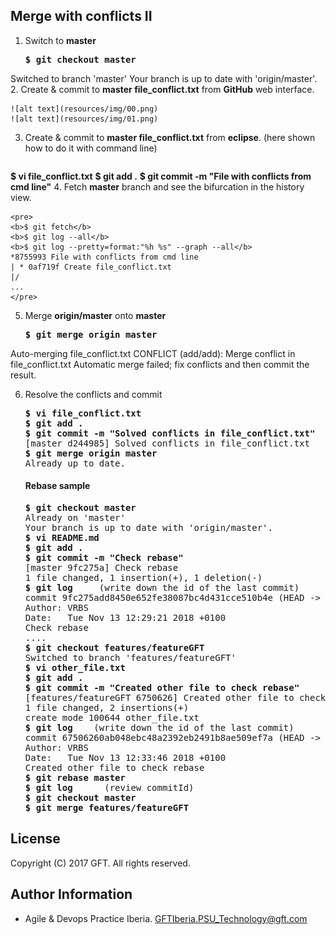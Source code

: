 ## Merge with conflicts II

 1. Switch to **master**  

    <pre>
    <b>$ git checkout master</b>
Switched to branch 'master'
Your branch is up to date with 'origin/master'.
    </pre>
 2. Create & commit to **master file_conflict.txt** from **GitHub** web interface.  

    ![alt text](resources/img/00.png)
    ![alt text](resources/img/01.png)

 3. Create & commit to **master file_conflict.txt** from **eclipse**. (here shown how to do it with command line)  
  
     <pre>
<b>$ vi file_conflict.txt</b>
<b>$ git add .</b>
<b>$ git commit -m "File with conflicts from cmd line"</b>
     </pre>
 4. Fetch **master** branch and see the bifurcation in the history view.  
 
    <pre>
    <b>$ git fetch</b>
    <b>$ git log --all</b>
    <b>$ git log --pretty=format:"%h %s" --graph --all</b>
    *8755993 File with conflicts from cmd line
    | * 0af719f Create file_conflict.txt 
    |/
    ...
    </pre>
    
 5. Merge **origin/master** onto **master**

    <pre>
    <b>$ git merge origin master</b>
Auto-merging file_conflict.txt
CONFLICT (add/add): Merge conflict in file_conflict.txt
Automatic merge failed; fix conflicts and then commit the result.
    </pre>

 6. Resolve the conflicts and commit  

    <pre>
    <b>$ vi file_conflict.txt</b>
    <b>$ git add .</b>
    <b>$ git commit -m "Solved conflicts in file_conflict.txt"</b>
    [master d244985] Solved conflicts in file_conflict.txt
    <b>$ git merge origin master</b>
    Already up to date.
    </pre>  
    
    #### Rebase sample
    
    <pre>
    <b>$ git checkout master</b>
    Already on 'master'
    Your branch is up to date with 'origin/master'.
    <b>$ vi README.md</b>
    <b>$ git add .</b>
    <b>$ git commit -m "Check rebase"</b>
    [master 9fc275a] Check rebase
    1 file changed, 1 insertion(+), 1 deletion(-)
    <b>$ git log </b>    (write down the id of the last commit)
    commit 9fc275add8450e652fe38087bc4d431cce510b4e (HEAD -> master)
    Author: VRBS <victor.barres@gft.com>
    Date:   Tue Nov 13 12:29:21 2018 +0100
    Check rebase
    ....
    <b>$ git checkout features/featureGFT</b>
    Switched to branch 'features/featureGFT'
    <b>$ vi other_file.txt</b>
    <b>$ git add .</b>
    <b>$ git commit -m "Created other file to check rebase"</b>
    [features/featureGFT 6750626] Created other file to check rebase
    1 file changed, 2 insertions(+)
    create mode 100644 other_file.txt
    <b>$ git log  </b>	(write down the id of the last commit)
    commit 67506260ab048ebc48a2392eb2491b8ae509ef7a (HEAD -> features/featureGFT)
    Author: VRBS <victor.barres@gft.com>
    Date:   Tue Nov 13 12:33:46 2018 +0100
    Created other file to check rebase
    <b>$ git rebase master </b>
    <b>$ git log </b>     (review commitId)
    <b>$ git checkout master </b>
    <b>$ git merge features/featureGFT </b>
    </pre>
    
## License
Copyright (C) 2017 GFT. All rights reserved.

## Author Information
* Agile & Devops Practice Iberia. GFTIberia.PSU_Technology@gft.com
